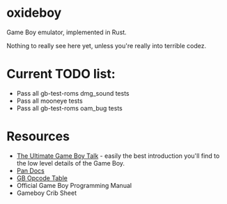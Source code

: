 # oxideboy

Game Boy emulator, implemented in Rust.

Nothing to really see here yet, unless you're really into terrible codez.

# Current TODO list:

 * Pass all gb-test-roms dmg_sound tests
 * Pass all mooneye tests
 * Pass all gb-test-roms oam_bug tests

# Resources

 * [The Ultimate Game Boy Talk](https://www.youtube.com/watch?v=HyzD8pNlpwI) - easily the best introduction you'll find to the low level details of the Game Boy.
 * [Pan Docs](http://gbdev.gg8.se/wiki/articles/Pan_Docs)
 * [GB Opcode Table](http://pastraiser.com/cpu/gameboy/gameboy_opcodes.html)
 * Official Game Boy Programming Manual
 * Gameboy Crib Sheet
